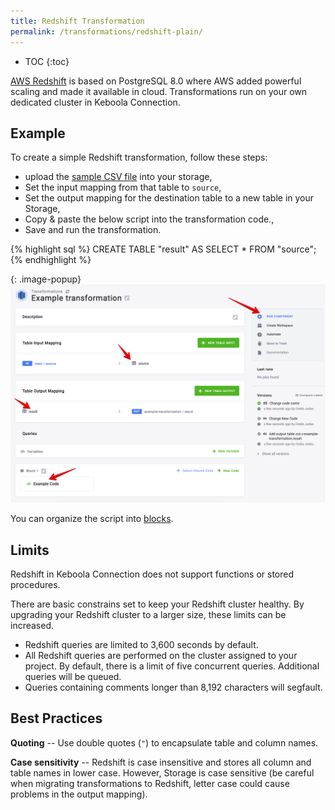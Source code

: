 ```yaml
---
title: Redshift Transformation
permalink: /transformations/redshift-plain/
---
```


* TOC
{:toc}

[AWS Redshift](https://aws.amazon.com/redshift/) is based on PostgreSQL 8.0 where AWS added powerful scaling and made it available in cloud. Transformations run on your own dedicated cluster in Keboola Connection.

## Example

To create a simple Redshift transformation, follow these steps:
 - upload the [sample CSV file](/transformations/source.csv) into your storage,
 - Set the input mapping from that table to `source`,
 - Set the output mapping for the destination table to a new table in your Storage,
 - Copy & paste the below script into the transformation code.,
 - Save and run the transformation.
 
{% highlight sql %}
CREATE TABLE "result" AS SELECT * FROM "source";
{% endhighlight %}

{: .image-popup}
![Screenshot - Sample Transformation](/transformations/redshift-plain/sample-transformation.png)

You can organize the script into [blocks](/transformations/#writing-scripts).

## Limits
Redshift in Keboola Connection does not support functions or stored procedures.

There are basic constrains set to keep your Redshift cluster healthy. By upgrading your Redshift cluster to a
larger size, these limits can be increased.

- Redshift queries are limited to 3,600 seconds by default.
- All Redshift queries are performed on the cluster assigned to your project. By default, there is a limit of five
  concurrent queries. Additional queries will be queued.
- Queries containing comments longer than 8,192 characters will segfault.

## Best Practices

**Quoting** -- Use double quotes (`"`) to encapsulate table and column names.

**Case sensitivity** -- Redshift is case insensitive and stores all column and table names in lower case. However,
Storage is case sensitive (be careful when migrating transformations to Redshift, letter case could cause problems
in the output mapping).
